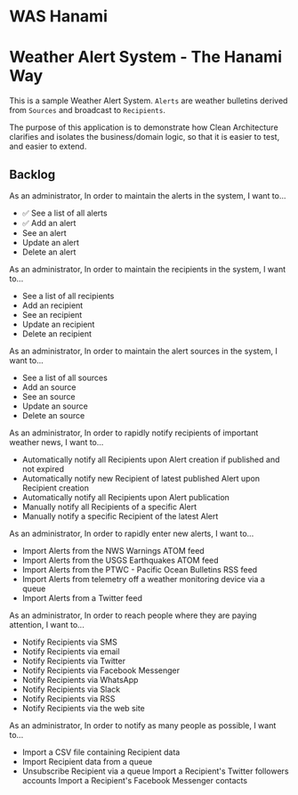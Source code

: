 # WAS Hanami

# Weather Alert System - The Hanami Way

This is a sample Weather Alert System. `Alerts` are weather bulletins
derived from `Sources` and broadcast to `Recipients`.

The purpose of this application is to demonstrate how Clean Architecture
clarifies and isolates the business/domain logic, so that it is easier
to test, and easier to extend.

## Backlog

As an administrator,
In order to maintain the alerts in the system,
I want to...

* ✅ See a list of all alerts
* ✅ Add an alert
* See an alert
* Update an alert
* Delete an alert

As an administrator,
In order to maintain the recipients in the system,
I want to...

* See a list of all recipients
* Add an recipient
* See an recipient
* Update an recipient
* Delete an recipient

As an administrator,
In order to maintain the alert sources in the system,
I want to...

* See a list of all sources
* Add an source
* See an source
* Update an source
* Delete an source

As an administrator,
In order to rapidly notify recipients of important weather news,
I want to...

* Automatically notify all Recipients upon Alert creation if published and not expired
* Automatically notify new Recipient of latest published Alert upon Recipient creation
* Automatically notify all Recipients upon Alert publication
* Manually notify all Recipients of a specific Alert
* Manually notify a specific Recipient of the latest Alert

As an administrator,
In order to rapidly enter new alerts,
I want to...

* Import Alerts from the NWS Warnings ATOM feed
* Import Alerts from the USGS Earthquakes ATOM feed
* Import Alerts from the PTWC - Pacific Ocean Bulletins RSS feed
* Import Alerts from telemetry off a weather monitoring device via a queue
* Import Alerts from a Twitter feed

As an administrator,
In order to reach people where they are paying attention,
I want to...

* Notify Recipients via SMS
* Notify Recipients via email
* Notify Recipients via Twitter
* Notify Recipients via Facebook Messenger
* Notify Recipients via WhatsApp
* Notify Recipients via Slack
* Notify Recipients via RSS
* Notify Recipients via the web site

As an administrator,
In order to notify as many people as possible,
I want to...

* Import a CSV file containing Recipient data
* Import Recipient data from a queue
* Unsubscribe Recipient via a queue
Import a Recipient's Twitter followers accounts
Import a Recipient's Facebook Messenger contacts